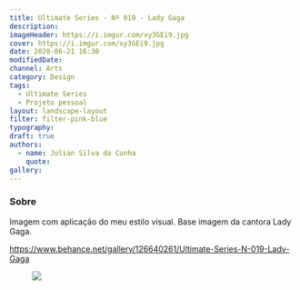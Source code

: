 ```yaml
---
title: Ultimate Series - Nº 019 - Lady Gaga
description:
imageHeader: https://i.imgur.com/xy3GEi9.jpg
cover: https://i.imgur.com/xy3GEi9.jpg
date: 2020-06-21 16:30
modifiedDate:
channel: Arts
category: Design
tags:
  - Ultimate Series
  - Projeto pessoal
layout: landscape-layout
filter: filter-pink-blue
typography:
draft: true
authors:
  - name: Julian Silva da Cunha
    quote:
gallery:
---
```


### Sobre

Imagem com aplicação do meu estilo visual. Base imagem da cantora Lady Gaga.

https://www.behance.net/gallery/126640261/Ultimate-Series-N-019-Lady-Gaga

<figure>
<img src="https://i.imgur.com/xy3GEi9.jpg" className="max-w-none mx-auto block"/>
</figure>
